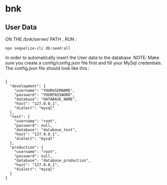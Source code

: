 # bnk




## User Data


ON THE /bnk/server/ PATH , RUN : 

```
npx sequelize-cli db:seed:all

```

In order to automatically insert the User data to the database.
NOTE: Make sure you create a config/config.json file first and fill your MySql credentials. The config.json file should look like this : 

```

{
  "development": {
    "username": "YOURUSERNAME",
    "password": "YOURPASSWORD",
    "database": "DATABASE_NAME",
    "host": "127.0.0.1",
    "dialect": "mysql"
  },
  "test": {
    "username": "root",
    "password": null,
    "database": "database_test",
    "host": "127.0.0.1",
    "dialect": "mysql"
  },
  "production": {
    "username": "root",
    "password": null,
    "database": "database_production",
    "host": "127.0.0.1",
    "dialect": "mysql"
  }
}

```
